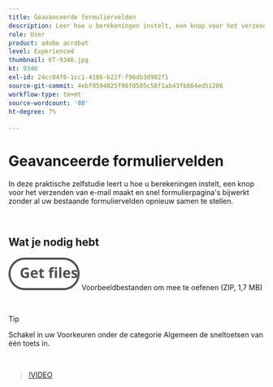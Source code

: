 ```yaml
---
title: Geavanceerde formuliervelden
description: Leer hoe u berekeningen instelt, een knop voor het verzenden van e-mail maakt en snel formulierpagina's bijwerkt zonder al uw bestaande formuliervelden opnieuw samen te stellen
role: User
product: adobe acrobat
level: Experienced
thumbnail: KT-9346.jpg
kt: 9346
exl-id: 24cc04f6-1cc1-4186-b22f-f96db3d982f1
source-git-commit: 4ebf9594025f98f0505c58f1ab43fb864ed51206
workflow-type: tm+mt
source-wordcount: '80'
ht-degree: 7%

---
```


# Geavanceerde formuliervelden

In deze praktische zelfstudie leert u hoe u berekeningen instelt, een knop voor het verzenden van e-mail maakt en snel formulierpagina&#39;s bijwerkt zonder al uw bestaande formuliervelden opnieuw samen te stellen.

<br>

## Wat je nodig hebt

[![Bestanden ophalen](../assets/Getfiles.svg)](../assets/ProjectEstimate.zip)
Voorbeeldbestanden om mee te oefenen (ZIP, 1,7 MB)

<br>

>[!TIP]
>
>Schakel in uw Voorkeuren onder de categorie Algemeen de sneltoetsen van één toets in.

<br>

>[!VIDEO](https://video.tv.adobe.com/v/340379?quality=12&learn=on&hidetitle=true)
